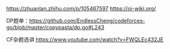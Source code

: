 https://zhuanlan.zhihu.com/p/105467597
https://oi-wiki.org/

DP题单：https://github.com/EndlessCheng/codeforces-go/blob/master/copypasta/dp.go#L243

CF杂题选讲 https://www.youtube.com/watch?v=FWQLEc432JE